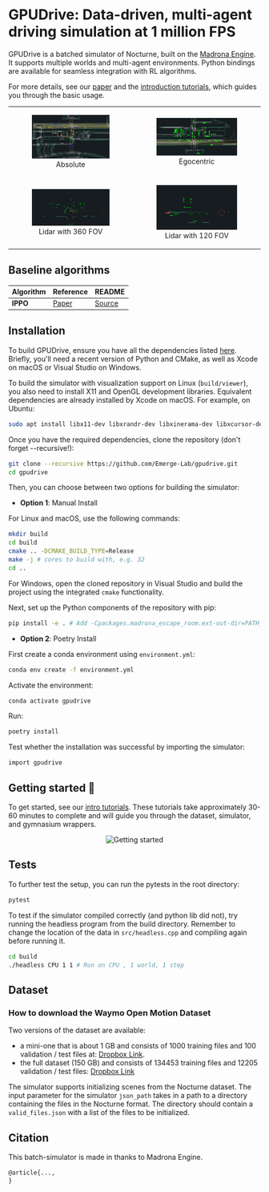 GPUDrive: Data-driven, multi-agent driving simulation at 1 million FPS
============================

GPUDrive is a batched simulator of Nocturne, built on the [Madrona Engine](https://madrona-engine.github.io). It supports multiple worlds and multi-agent environments. Python bindings are available for seamless integration with RL algorithms.

For more details, see our [paper]() and the [introduction tutorials](https://github.com/Emerge-Lab/gpudrive/tree/main/examples/tutorials), which guides you through the basic usage.


<table>
  <tr>
    <td>
      <figure>
        <img src="data/absolute.gif" alt="Absolute" width="250">
        <center><figcaption>Absolute</figcaption></center>
      </figure>
    </td>
    <td>
      <figure>
        <img src="data/Egocentric.gif" alt="Egocentric" width="250">
        <center><figcaption>Egocentric</figcaption></center>
      </figure>
    </td>
  </tr>
  <tr>
    <td>
      <figure>
        <img src="data/Lidar360.gif" alt="Lidar with 360 FOV" width="250">
        <center><figcaption>Lidar with 360 FOV</figcaption></center>
      </figure>
    </td>
    <td>
      <figure>
        <img src="data/Lidar120.gif" alt="Lidar with 120 FOV" width="250">
        <center><figcaption>Lidar with 120 FOV</figcaption></center>
      </figure>
    </td>
  </tr>
</table>


## Baseline algorithms


| Algorithm | Reference | README |
|----------|----------|----------|
|   **IPPO**   |   [Paper](https://proceedings.neurips.cc/paper_files/paper/2022/file/9c1535a02f0ce079433344e14d910597-Paper-Datasets_and_Benchmarks.pdf)   |   [Source](https://github.com/Emerge-Lab/gpudrive/blob/main/baselines/ippo/README.md)   |


## Installation

To build GPUDrive, ensure you have all the dependencies listed [here](https://github.com/shacklettbp/madrona#dependencies). Briefly, you'll need a recent version of Python and CMake, as well as Xcode on macOS or Visual Studio on Windows.

To build the simulator with visualization support on Linux (`build/viewer`), you also need to install X11 and OpenGL development libraries. Equivalent dependencies are already installed by Xcode on macOS. For example, on Ubuntu:
```bash
sudo apt install libx11-dev libxrandr-dev libxinerama-dev libxcursor-dev libxi-dev mesa-common-dev libc++1
```

Once you have the required dependencies, clone the repository (don't forget --recursive!):
```bash
git clone --recursive https://github.com/Emerge-Lab/gpudrive.git
cd gpudrive
```

Then, you can choose between two options for building the simulator:

- **Option 1**: Manual Install

For Linux and macOS, use the following commands:
```bash
mkdir build
cd build
cmake .. -DCMAKE_BUILD_TYPE=Release
make -j # cores to build with, e.g. 32
cd ..
```

For Windows, open the cloned repository in Visual Studio and build the project using the integrated `cmake` functionality.

Next, set up the Python components of the repository with pip:
```bash
pip install -e . # Add -Cpackages.madrona_escape_room.ext-out-dir=PATH_TO_YOUR_BUILD_DIR on Windows
```

- **Option 2**:  Poetry Install

First create a conda environment using `environment.yml`:
```bash
conda env create -f environment.yml
```

Activate the environment:
```bash
conda activate gpudrive
```

Run:
```bash
poetry install
```

Test whether the installation was successful by importing the simulator:
```bash
import gpudrive
```

## Getting started 🚀

To get started, see our [intro tutorials](https://github.com/Emerge-Lab/gpudrive/tree/main/examples/tutorials). These tutorials take approximately 30-60 minutes to complete and will guide you through the dataset, simulator, and gymnasium wrappers.

<p align="center">
  <img src="data/navigation.png" width="350" title="Getting started">
</p>


## Tests


To further test the setup, you can run the pytests in the root directory:
```bash
pytest
```

To test if the simulator compiled correctly (and python lib did not), try running the headless program from the build directory. Remember to change the location of the data in `src/headless.cpp` and compiling again before running it.

```bash
cd build
./headless CPU 1 1 # Run on CPU , 1 world, 1 step
```


## Dataset

### How to download the Waymo Open Motion Dataset
Two versions of the dataset are available:
- a mini-one that is about 1 GB and consists of 1000 training files and 100 validation / test files at: [Dropbox Link](https://www.dropbox.com/sh/8mxue9rdoizen3h/AADGRrHYBb86pZvDnHplDGvXa?dl=0).
- the full dataset (150 GB) and consists of 134453 training files and 12205 validation / test files: [Dropbox Link](https://www.dropbox.com/sh/wv75pjd8phxizj3/AABfNPWfjQdoTWvdVxsAjUL_a?dl=0)

The simulator supports initializing scenes from the Nocturne dataset. The input parameter for the simulator `json_path` takes in a path to a directory containing the files in the Nocturne format. The directory should contain a `valid_files.json` with a list of the files to be initialized.


Citation
--------
This batch-simulator is made in thanks to Madrona Engine.

```
@article{...,
}
```

